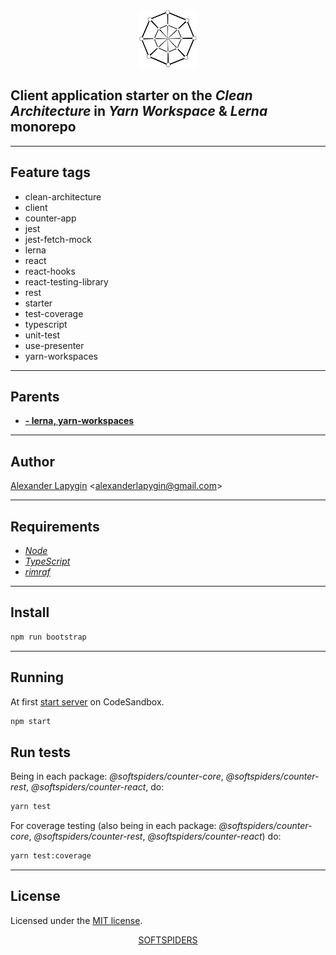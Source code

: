 <div align="center">
    <a href="https://github.com/softspiders/softspiders">
      <img src="./images/sslogo-from-github-20.png"/>
    </a>
</div>

## Client application starter on the *Clean Architecture* in *Yarn Workspace* & *Lerna* monorepo
   
---

## Feature tags
- clean-architecture
- client
- counter-app
- jest
- jest-fetch-mock
- lerna
- react
- react-hooks
- react-testing-library
- rest
- starter
- test-coverage
- typescript
- unit-test
- use-presenter
- yarn-workspaces

---

## Parents

- [**- lerna, yarn-workspaces**](https://github.com/softspiders/ca-react-rest-monorepo)

---

## Author

[Alexander Lapygin](https://github.com/AlexanderLapygin) <<alexanderlapygin@gmail.com>>

---

## Requirements

* [*Node*](https://nodejs.org/en/download/package-manager/)
* [*TypeScript*](https://www.typescriptlang.org/)
* [*rimraf*](https://www.npmjs.com/package/rimraf)

---

## Install

```sh
npm run bootstrap
```

---

## Running

At first [start server](https://xg4qv.sse.codesandbox.io) on CodeSandbox.

```sh
npm start
```

## Run tests

Being in each package: *@softspiders/counter-core*, *@softspiders/counter-rest*, *@softspiders/counter-react*, do:

```sh
yarn test
```

For coverage testing (also being in each package: *@softspiders/counter-core*, *@softspiders/counter-rest*,
*@softspiders/counter-react*) do:

```sh
yarn test:coverage
```

---

## License

Licensed under the [MIT license](./LICENSE).

<div align="center">
    <a href="https://github.com/softspiders/softspiders">SOFTSPIDERS</a>
</div>
